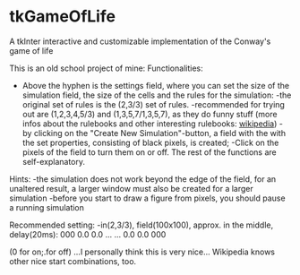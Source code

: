 # tkGameOfLife
A tkInter interactive and customizable implementation of the Conway's game of life

This is an old school project of mine:
Functionalities:
 - Above the hyphen is the settings field, where you can set the size of the simulation field, the size of the cells and the rules for the simulation:
	-the original set of rules is the (2,3/3) set of rules.
	-recommended for trying out are (1,2,3,4,5/3) and (1,3,5,7/1,3,5,7), as they do funny stuff
	(more infos about the rulebooks and other interesting rulebooks: [wikipedia](https://en.wikipedia.org/wiki/Conway%27s_Game_of_Life))
-by clicking on the "Create New Simulation"-button, a field with the
 with the set properties, consisting of black pixels, is created;
-Click on the pixels of the field to turn them on or off.
The rest of the functions are self-explanatory.

Hints:
-the simulation does not work beyond the edge of the field,
 for an unaltered result, a larger window must also be created for a larger simulation
-before you start to draw a figure from pixels, you should pause a running simulation

Recommended setting:
-in(2,3/3), field(100x100), approx. in the middle, delay(20ms):
 000
 0.0
 0.0
 ...
 ...
 0.0
 0.0
 000

(0 for on;.for off)
...I personally think this is very nice...
Wikipedia knows other nice start combinations, too.
